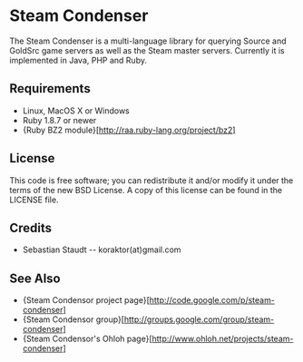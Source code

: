 Steam Condenser
===============

The Steam Condenser is a multi-language library for querying Source and GoldSrc
game servers as well as the Steam master servers. Currently it is implemented in
Java, PHP and Ruby.

## Requirements

* Linux, MacOS X or Windows
* Ruby 1.8.7 or newer
* {Ruby BZ2 module}[http://raa.ruby-lang.org/project/bz2]

## License

This code is free software; you can redistribute it and/or modify it under the
terms of the new BSD License. A copy of this license can be found in the LICENSE
file.

## Credits

* Sebastian Staudt -- koraktor(at)gmail.com

## See Also

* {Steam Condensor project page}[http://code.google.com/p/steam-condenser]
* {Steam Condensor group}[http://groups.google.com/group/steam-condenser]
* {Steam Condensor's Ohloh page}[http://www.ohloh.net/projects/steam-condenser]